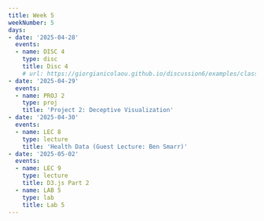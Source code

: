 ```yaml
---
title: Week 5
weekNumber: 5
days:
- date: '2025-04-28'
  events:
  - name: DISC 4
    type: disc
    title: Disc 4
    # url: https://giorgianicolaou.github.io/discussion6/examples/classic-slides/index.html
- date: '2025-04-29'
  events:
  - name: PROJ 2
    type: proj
    title: 'Project 2: Deceptive Visualization'
- date: '2025-04-30'
  events:
  - name: LEC 8
    type: lecture
    title: 'Health Data (Guest Lecture: Ben Smarr)'
- date: '2025-05-02'
  events:
  - name: LEC 9
    type: lecture
    title: D3.js Part 2
  - name: LAB 5
    type: lab
    title: Lab 5
---
```

